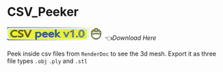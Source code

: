 # CSV_Peeker
[![CSV Peeker](banner.png)](https://github.com/JollyShmo/CSV_Peeker/archive/refs/heads/main.zip)
👈*Download Here*

Peek inside csv files from `RenderDoc` to see the 3d mesh. Export it as three file types `.obj` `.ply` and `.stl`
